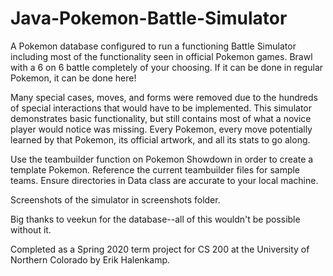 # Java-Pokemon-Battle-Simulator
A Pokemon database configured to run a functioning Battle Simulator including most of the functionality seen in official Pokemon games. Brawl with a 6 on 6 battle completely of your choosing. If it can be done in regular Pokemon, it can be done here!

Many special cases, moves, and forms were removed due to the hundreds of special interactions that would have to be implemented. This simulator demonstrates basic functionality, but still contains most of what a novice player would notice was missing. Every Pokemon, every move potentially learned by that Pokemon, its official artwork, and all its stats to go along.

Use the teambuilder function on Pokemon Showdown in order to create a template Pokemon. Reference the current teambuilder files for sample teams. Ensure directories in Data class are accurate to your local machine.

Screenshots of the simulator in screenshots folder.

Big thanks to veekun for the database--all of this wouldn't be possible without it.

Completed as a Spring 2020 term project for CS 200 at the University of Northern Colorado by Erik Halenkamp. 
